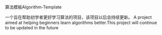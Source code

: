 算法模板Algorithm-Template

一个旨在帮助初学者更好学习算法的项目，该项目以后会持续更新。
A project aimed at helping beginners learn algorithms better.This project will continue to be updated in the future
